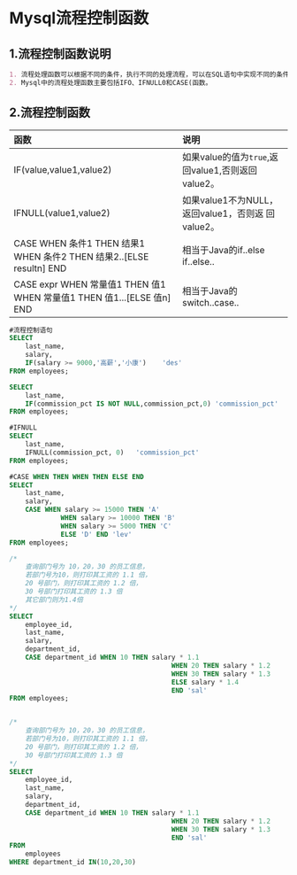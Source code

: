 # Mysql流程控制函数
## 1.流程控制函数说明
```markdown
1. 流程处理函数可以根据不同的条件，执行不同的处理流程，可以在SQL语句中实现不同的条件选择。
2. Mysql中的流程处理函数主要包括IFO、IFNULL0和CASE(函数。
```
## 2.流程控制函数
| 函数                                                                   | 说明                                              |
| :--------------------------------------------------------------------- | :------------------------------------------------ |
| IF(value,value1,value2)                                                | 如果value的值为`true`,返回value1,否则返回value2。 |
| IFNULL(value1,value2)                                                  | 如果value1不为NULL，返回value1，否则返 回value2。 |
| CASE WHEN 条件1 THEN 结果1 WHEN 条件2 THEN 结果2..[ELSE resultn] END   | 相当于Java的if..else if..else..                   |
| CASE expr WHEN 常量值1 THEN 值1 WHEN 常量值1 THEN 值1...[ELSE 值n] END | 相当于Java的switch..case..                        |
```sql
#流程控制语句
SELECT 
	last_name,
	salary,
	IF(salary >= 9000,'高薪','小康')	'des'
FROM employees;

SELECT 
	last_name,
	IF(commission_pct IS NOT NULL,commission_pct,0)	'commission_pct'
FROM employees;

#IFNULL
SELECT 
	last_name,
	IFNULL(commission_pct, 0)	'commission_pct'
FROM employees;

#CASE WHEN THEN WHEN THEN ELSE END
SELECT 
	last_name,
	salary,
	CASE WHEN salary >= 15000 THEN 'A'
			 WHEN salary >= 10000 THEN 'B'
			 WHEN salary >= 5000 THEN 'C'
			 ELSE 'D' END 'lev'
FROM employees;

/*
    查询部门号为 10，20，30 的员工信息， 
    若部门号为10，则打印其工资的 1.1 倍， 
    20 号部门，则打印其工资的 1.2 倍， 
    30 号部门打印其工资的 1.3 倍
    其它部门则为1.4倍
*/
SELECT 
	employee_id,
	last_name,
	salary,
	department_id,
	CASE department_id WHEN 10 THEN salary * 1.1
										 WHEN 20 THEN salary * 1.2
										 WHEN 30 THEN salary * 1.3
										 ELSE salary * 1.4
										 END 'sal'
FROM employees;


/*
    查询部门号为 10，20，30 的员工信息， 
    若部门号为10，则打印其工资的 1.1 倍， 
    20 号部门，则打印其工资的 1.2 倍， 
    30 号部门打印其工资的 1.3 倍
*/
SELECT 
	employee_id,
	last_name,
	salary,
	department_id,
	CASE department_id WHEN 10 THEN salary * 1.1
										 WHEN 20 THEN salary * 1.2
										 WHEN 30 THEN salary * 1.3
										 END 'sal'
FROM 
	employees 
WHERE department_id IN(10,20,30)
```